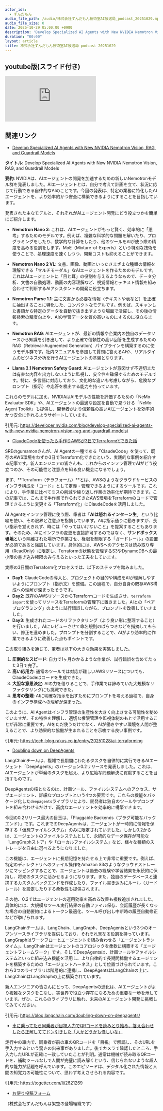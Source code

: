 ```yaml
---
actor_ids:
  - ずんだもん
audio_file_path: /audio/株式会社ずんだもん技術室AI放送局_podcast_20251029.mp3
audio_file_size: 0
date: 2025-10-29 05:00:00 +0900
description: 'Develop Specialized AI Agents with New NVIDIA Nemotron Vision, RAG, and Guardrail Models、ClaudeCodeを使ったら手作りAWSが3日でTerraform化できた話、Doubling down on DeepAgents、車に乗ってたら同乗者が目視人力でQRコードを読みとり始め、答え合わせしたら正解しててドン引きした「人かどうかも怪しいな」'
duration: "00:00"
layout: article
title: 株式会社ずんだもん技術室AI放送局 podcast 20251029
---
```


## youtube版(スライド付き)

<div class="article-video"><iframe src="https://www.youtube.com/embed/br-SnlSHdcc" title="YouTube video player" frameborder="0" allow="accelerometer; autoplay; clipboard-write; encrypted-media; gyroscope; picture-in-picture; web-share" referrerpolicy="strict-origin-when-cross-origin" allowfullscreen></iframe></div>


## 関連リンク


- [Develop Specialized AI Agents with New NVIDIA Nemotron Vision, RAG, and Guardrail Models](https://developer.nvidia.com/blog/develop-specialized-ai-agents-with-new-nvidia-nemotron-vision-rag-and-guardrail-models/)  

**タイトル**: Develop Specialized AI Agents with New NVIDIA Nemotron Vision, RAG, and Guardrail Models

**要約**:
NVIDIAは、AIエージェントの開発を加速するための新しいNemotronモデル群を発表しました。AIエージェントとは、自分で考えて計画を立て、状況に応じて行動できる自律的なAIのことです。今回の発表は、特定の業務に特化したAIエージェントを、より効率的かつ安全に構築できるようにすることを目指しています。

発表された主なモデルと、それぞれがAIエージェント開発にどう役立つかを簡単にご紹介します。

*   **Nemotron Nano 3**: これは、AIエージェントがもっと賢く、効率的に「思考」するためのモデルです。例えば、複雑な科学的な問題を解いたり、プログラミングをしたり、数学的な計算をしたり、他のツールをAIが使う際の精度を高める役割をします。MoE（Mixture-of-Experts）という特別な技術を使うことで、処理速度を速くしつつ、開発コストも抑えることができます。

*   **Nemotron Nano 2 VL**: 文書、画像、動画といったさまざまな種類の情報を理解できる「マルチモーダル」なAIエージェントを作るためのモデルです。これはAIエージェントに「目と耳」の役割を与えるようなもので、データ分析、文書の自動処理、動画の内容理解など、視覚情報とテキスト情報を組み合わせて判断するAIアシスタントの開発に役立ちます。

*   **Nemotron Parse 1.1**: 主に文書から必要な情報（テキストや表など）を正確に抽出することに特化した、コンパクトなモデルです。例えば、スキャンした書類から特定のデータを自動で抜き出すような場面で活躍し、その後の情報検索の精度向上や、AIの学習データを質の高いものにするのに役立ちます。

*   **Nemotron RAG**: AIエージェントが、最新の情報や企業内の独自のデータソースから知識を引き出して、より正確で信頼性の高い回答を生成するためのRAG（Retrieval-Augmented Generation）パイプラインを構築するのに使うモデル群です。社内マニュアルを参照して質問に答えるAIや、リアルタイムのビジネス分析を行うAIエージェントの基盤となります。

*   **Llama 3.1 Nemotron Safety Guard**: AIエージェントが意図せず不適切または有害な内容を出力しないように監視し、安全性を確保するためのモデルです。特に、多言語に対応しており、文化的な違いも考慮しながら、危険なプロンプト（指示）や応答を検出する能力を持っています。

これらのモデルに加え、NVIDIAはAIモデルの性能を評価するための「NeMo Evaluator SDK」や、AIエージェントの最適な設定を自動で見つける「NeMo Agent Toolkit」も提供し、開発者がより信頼性の高いAIエージェントを効率的かつ安全に作れるようサポートしています。

引用元: https://developer.nvidia.com/blog/develop-specialized-ai-agents-with-new-nvidia-nemotron-vision-rag-and-guardrail-models/


- [ClaudeCodeを使ったら手作りAWSが3日でTerraform化できた話](https://tech-blog.rakus.co.jp/entry/20251028/ai-terraforming)  


SREのgumamonさんが、AI Agentの一種である「ClaudeCode」を使って、既存のAWS環境をわずか3日でTerraform化できたという、実践的な事例を紹介する記事です。新人エンジニアの皆さんも、これからのインフラ管理でAIがどう役立つのか、その可能性と注意点を知る良い機会になるでしょう。

まず、**Terraform（テラフォーム）**とは、AWSのようなクラウドサービスのインフラ構成を「コード」として定義・管理できるようにするツールです。これにより、手作業に比べてミスの削減や繰り返し作業の効率化が期待できます。この記事では、これまで手作業で作られてきたAWS環境をTerraformのコードで管理できるように変更する「Terraform化」にClaudeCodeを活用しました。

AI Agentをインフラ管理に使う際、筆者は「**AIは怒れるインターン生**」という比喩を使い、その限界と注意点を指摘しています。AIは指示通りに動きますが、長い指示を覚えきれず、時には「やってはいけないこと」を提案することもあります。そのため、AIにインフラの変更を直接許可するのではなく、**サンドボックス環境**という隔離された場所で作業させ、権限を制限する「ガードレール」の設置が必須であると強調しています。具体的には、AWSへのアクセスは読み取り専用（ReadOnly）に限定し、Terraformの状態を管理するS3やDynamoDBへの最小限の書き込み権限のみ与えるといった工夫をしています。

実際の3日間のTerraform化プロセスでは、以下のステップを踏みました。
*   **Day1**: ClaudeCodeの導入と、プロジェクトの目的や構成をAIが理解しやすいようにプロンプト（指示文）を整備。この過程で、自分自身の既存AWS構成への理解が深まったそうです。
*   **Day2**: 既存のAWSリソースからTerraformコードを生成させ、`terraform import`を使ってリソースをTerraformの管理下に置きました。AIとの「ペアプログラミング」のように試行錯誤しながら、プロンプトを改善していきました。
*   **Day3**: 生成されたコードのリファクタリング（より良い形に整理すること）を行いました。AIにレビューさせて命名規則のばらつきなどを指摘してもらい、修正を進めました。プロンプトを分割することで、AIがより効率的に作業できるように改善した点もポイントです。

この取り組みを通じて、筆者は以下の大きな効果を実感しました。
1.  **圧倒的なスピード**: 自力で1ヶ月かかるような作業が、試行錯誤を含めてたった3日で完了。
2.  **高い応用力**: 通常のツールでは対応が難しいAWSリソースについても、ClaudeCodeはコードを生成できた。
3.  **大胆な意思決定**: AIの力を借りることで、手作業では諦めていた大規模なリファクタリングにも挑戦できた。
4.  **思考の整理**: AIに明確な指示を出すためにプロンプトを考える過程で、自身のインフラ構成への理解が深まった。

このように、AI Agentはインフラ管理の生産性を大きく向上させる可能性を秘めていますが、その特性を理解し、適切な権限管理や監視体制のもとで活用することが非常に重要です。AIをただ使うだけでなく、AIが働きやすい環境を人間が整えることで、より効果的な協働が生まれることを示唆する良い事例です。

引用元: https://tech-blog.rakus.co.jp/entry/20251028/ai-terraforming


- [Doubling down on DeepAgents](https://blog.langchain.com/doubling-down-on-deepagents/)  


LangChainチームは、複雑で長期間にわたるタスクを自律的に実行できるAIエージェント「DeepAgents」のバージョン0.2リリースを発表しました。これは、AIエージェントが単発のタスクを超え、より広範な問題解決に貢献することを目指すものです。

DeepAgentsの核となるのは、計画ツール、ファイルシステムへのアクセス、サブエージェント、詳細なプロンプトという4つの要素です。これらの機能をパッケージ化した`deepagents`ライブラリにより、開発者は独自のツールやプロンプトを組み合わせるだけで、高度なエージェントを効率的に構築できます。

今回の0.2リリース最大の目玉は、「Pluggable Backends（プラグ可能なバックエンド）」です。これまでのDeepAgentsは、エージェントが一時的に情報を保存する「仮想ファイルシステム」のみに限定されていました。しかし0.2からは、エージェントのファイルシステムとして、永続的なデータ保存が可能な「LangGraphストア」や「ローカルファイルシステム」など、様々な種類のストレージを自由に選べるようになりました。

この機能は、エージェントに長期記憶を持たせる上で非常に重要です。例えば、特定のディレクトリへのファイル操作をAmazon S3のようなクラウドストレージにマッピングすることで、エージェントは過去の経験や学習結果を永続的に保持し、将来のタスクに活かせるようになります。また、独自のデータベースと連携するカスタムバックエンドを作成したり、ファイル書き込みにルール（ガードレール）を設定したりする柔軟性も提供されます。

その他、0.2ではエージェントの運用効率を高める改善も複数追加されました。具体的には、大規模なツール実行結果の自動ファイル保存、会話履歴が長くなった場合の自動要約によるトークン最適化、ツール呼び出し中断時の履歴自動修正などが挙げられます。

LangChainチームは、LangChain、LangGraph、DeepAgentsという3つのオープンソースライブラリを提供しており、それぞれ異なる役割を持っています。LangGraphはワークフローとエージェントを組み合わせる「エージェントランタイム」、LangChainはエージェントのコアロジックを柔軟に構築する「エージェントフレームワーク」です。そしてDeepAgentsは、計画ツールやファイルシステムといった組み込み機能を活用し、より自律的で長期間稼働するエージェントを構築するための「エージェントハーネス」として位置づけられています。これら3つのライブラリは階層的に連携し、DeepAgentsはLangChainの上に、LangChainはLangGraphの上に構築されています。

新人エンジニアの皆さんにとって、DeepAgentsの進化は、AIエージェントがより複雑なタスクをこなし、実世界で役立つ存在になるための重要な一歩を示しています。ぜひ、これらのライブラリに触れ、未来のAIエージェント開発に挑戦してみてください。

引用元: https://blog.langchain.com/doubling-down-on-deepagents/


- [車に乗ってたら同乗者が目視人力でQRコードを読みとり始め、答え合わせしたら正解しててドン引きした「人かどうかも怪しいな」](https://togetter.com/li/2621269)  


走行中の車内で、同乗者が前の車のQRコードを「目視」で解読し、そのURLを手入力するという驚きの出来事がありました。後でカメラで確認したところ、手入力したURLが正確に一致していたことが判明。通常は機械が読み取るQRコードを、補助ツールなしで人間が完璧に読み解くという、信じられないような超人的な能力が話題を呼んでいます。このエピソードは、デジタル化された情報と人間の知覚力の可能性について、思わず考えさせられる内容です。

引用元: https://togetter.com/li/2621269



- [お便り投稿フォーム](https://forms.gle/ffg4JTfqdiqK62qf9)

（株式会社ずんだもんは架空の登場組織です）
